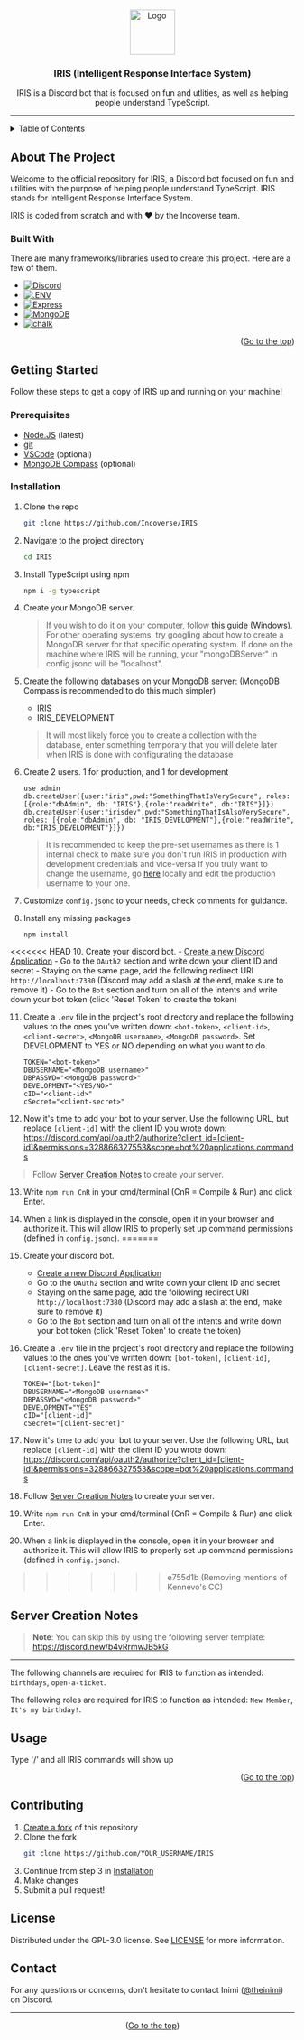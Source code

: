 <a name="readme-top"></a>
<!--
*** This is the readme for the IRIS bot.
*** Credit to https://github.com/ROBERTGUO19 for making this README!
-->



<!-- PROJECT LOGO -->
<br />
<div align="center">
  <a href="https://github.com/Incoverse/IRIS">
    <img src="https://i.imgur.com/fZa7QZ4.png" alt="Logo" width="80" height="80">
  </a>

  <h3 align="center">IRIS (Intelligent Response Interface System)</h3>

  <p align="center">
    IRIS is a Discord bot that is focused on fun and utlities, as well as helping people understand TypeScript.
    <br />
    <hr>
  </p>
</div>



<!-- TABLE OF CONTENTS -->
<details>
  <summary>Table of Contents</summary>
  <ol>
    <li>
      <a href="#about-the-project">About The Project</a>
      <ul>
        <li><a href="#built-with">Built With</a></li>
      </ul>
    </li>
    <li>
      <a href="#getting-started">Getting Started</a>
      <ul>
        <li><a href="#prerequisites">Prerequisites</a></li>
        <li><a href="#installation">Installation</a></li>
      </ul>
    </li>
    <li><a href="#server-creation-notes">Server Creation Notes</a></li>
    <li><a href="#usage">Usage</a></li>
    <li><a href="#contributing">Contributing</a></li>
    <li><a href="#license">License</a></li>
    <li><a href="#contact">Contact</a></li>
  </ol>
</details>



<!-- ABOUT THE PROJECT -->
## About The Project



Welcome to the official repository for IRIS, a Discord bot focused on fun and utilities with the purpose of helping people understand TypeScript. IRIS stands for Intelligent Response Interface System.

IRIS is coded from scratch and with :heart: by the Incoverse team. 



### Built With

There are many frameworks/libraries used to create this project. Here are a few of them.

* [![Discord][Discord.js]][Discord-url]
* [![.ENV][dotenv]][dotenv-url]
* [![Express][express]][express-url]
* [![MongoDB][MongoDB]][MongoDB-url]
* [![chalk][chalk]][chalk-url]


<p align="right">(<a href="#readme-top">Go to the top</a>)</p>



<!-- GETTING STARTED -->
## Getting Started

Follow these steps to get a copy of IRIS up and running on your machine!

### Prerequisites

* [Node.JS](https://nodejs.org/en) (latest) 
* [git](https://git-scm.com/book/en/v2/Getting-Started-Installing-Git)
* [VSCode](https://code.visualstudio.com/download) (optional)
* [MongoDB Compass](https://www.mongodb.com/try/download/compass) (optional)

### Installation

1. Clone the repo
   ```sh
   git clone https://github.com/Incoverse/IRIS
   ```
2. Navigate to the project directory
   ```sh
   cd IRIS
   ```
4. Install TypeScript using npm
   ```sh
   npm i -g typescript
   ```
5. Create your MongoDB server.
   > If you wish to do it on your computer, follow [this guide (Windows)](https://www.prisma.io/dataguide/mongodb/setting-up-a-local-mongodb-database). For other operating systems, try googling about how to create a MongoDB server for that specific operating system. If done on the machine where IRIS will be running, your "mongoDBServer" in config.jsonc will be "localhost".
6. Create the following databases on your MongoDB server: (MongoDB Compass is recommended to do this much simpler)
   - IRIS
   - IRIS_DEVELOPMENT
   
   > It will most likely force you to create a collection with the database, enter something temporary that you will delete later when IRIS is done with configurating the database
7. Create 2 users. 1 for production, and 1 for development
   ```
   use admin
   db.createUser({user:"iris",pwd:"SomethingThatIsVerySecure", roles: [{role:"dbAdmin", db: "IRIS"},{role:"readWrite", db:"IRIS"}]})
   db.createUser({user:"irisdev",pwd:"SomethingThatIsAlsoVerySecure", roles: [{role:"dbAdmin", db: "IRIS_DEVELOPMENT"},{role:"readWrite", db:"IRIS_DEVELOPMENT"}]})
   ```
   > It is recommended to keep the pre-set usernames as there is 1 internal check to make sure you don't run IRIS in production with development credentials and vice-versa
   > If you truly want to change the username, go [here](https://github.com/Incoverse/IRIS/blob/main/src/index.ts#L317) locally and edit the production username to your one.
8. Customize `config.jsonc` to your needs, check comments for guidance. 
9. Install any missing packages
   ```
   npm install
   ```
<<<<<<< HEAD
10. Create your discord bot.
    - [Create a new Discord Application](https://discord.com/developers/applications)
    - Go to the `OAuth2` section and write down your client ID and secret
    - Staying on the same page, add the following redirect URI `http://localhost:7380` (Discord may add a slash at the end, make sure to remove it) 
    - Go to the `Bot` section and turn on all of the intents and write down your bot token (click 'Reset Token' to create the token)

11. Create a `.env` file in the project's root directory and replace the following values to the ones you've written down: `<bot-token>`, `<client-id>`, `<client-secret>`, `<MongoDB username>`, `<MongoDB password>`. Set DEVELOPMENT to YES or NO depending on what you want to do.

    ```
    TOKEN="<bot-token>"
    DBUSERNAME="<MongoDB username>"
    DBPASSWD="<MongoDB password>"
    DEVELOPMENT="<YES/NO>"
    cID="<client-id>"
    cSecret="<client-secret>"
    ```

12. Now it's time to add your bot to your server. Use the following URL, but replace `[client-id]` with the client ID you wrote down: https://discord.com/api/oauth2/authorize?client_id=[client-id]&permissions=328866327553&scope=bot%20applications.commands 
   > Follow <a href="#server-creation-notes">Server Creation Notes</a> to create your server.
13. Write `npm run CnR` in your cmd/terminal (CnR = Compile & Run) and click Enter.
14. When a link is displayed in the console, open it in your browser and authorize it. This will allow IRIS to properly set up command permissions (defined in `config.jsonc`).
=======
   
7. Create your discord bot.
   * [Create a new Discord Application](https://discord.com/developers/applications)
   * Go to the `OAuth2` section and write down your client ID and secret
   * Staying on the same page, add the following redirect URI `http://localhost:7380` (Discord may add a slash at the end, make sure to remove it) 
   * Go to the `Bot` section and turn on all of the intents and write down your bot token (click 'Reset Token' to create the token)
8. Create a `.env` file in the project's root directory and replace the following values to the ones you've written down: `[bot-token]`, `[client-id]`, `[client-secret]`. Leave the rest as it is.
   ```
   TOKEN="[bot-token]"
   DBUSERNAME="<MongoDB username>"
   DBPASSWD="<MongoDB password>"
   DEVELOPMENT="YES"
   cID="[client-id]"
   cSecret="[client-secret]"
   ```   
9. Now it's time to add your bot to your server. Use the following URL, but replace `[client-id]` with the client ID you wrote down: https://discord.com/api/oauth2/authorize?client_id=[client-id]&permissions=328866327553&scope=bot%20applications.commands 
11. Follow <a href="#server-creation-notes">Server Creation Notes</a> to create your server.
12. Write `npm run CnR` in your cmd/terminal (CnR = Compile & Run) and click Enter.
13. When a link is displayed in the console, open it in your browser and authorize it. This will allow IRIS to properly set up command permissions (defined in `config.jsonc`).
>>>>>>> e755d1b (Removing mentions of Kennevo's CC)





<!-- Server Creation Notes -->
## Server Creation Notes

> **Note**: You can skip this by using the following server template: https://discord.new/b4vRrmwJB5kG 
---

The following channels are required for IRIS to function as intended: `birthdays`, `open-a-ticket`.

The following roles are required for IRIS to function as intended: `New Member`, `It's my birthday!`.




<!-- USAGE EXAMPLES -->
## Usage
Type '/' and all IRIS commands will show up

<p align="right">(<a href="#readme-top">Go to the top</a>)</p>



<!-- CONTRIBUTING -->
## Contributing

1. [Create a fork](https://docs.github.com/en/get-started/quickstart/fork-a-repo) of this repository
2. Clone the fork
   ```sh
   git clone https://github.com/YOUR_USERNAME/IRIS
   ```
3. Continue from step 3 in <a href="#installation">Installation</a>
4. Make changes
5. Submit a pull request! 





<!-- LICENSE -->
## License

Distributed under the GPL-3.0 license. See [LICENSE](https://github.com/Incoverse/IRIS/blob/main/LICENSE) for more information.




<!-- CONTACT -->
## Contact

For any questions or concerns, don't hesitate to contact Inimi ([@theinimi](https://discord.inimicalpart.com)) on Discord.

<hr>

<p align="center">(<a href="#readme-top">Go to the top</a>)</p>


<!-- MARKDOWN LINKS & IMAGES -->
<!-- https://www.markdownguide.org/basic-syntax/#reference-style-links -->
[product-screenshot]: https://i.imgur.com/0Lp1rhn.png
[Discord.js]: https://img.shields.io/badge/-DiscordJS-5865F2?logo=Discord&logoColor=white
[Discord-url]: https://discord.js.org/
[dotenv]: https://img.shields.io/badge/-.ENV-ECD53F?logo=.env&logoColor=white
[dotenv-url]: https://www.dotenv.org/
[express]: https://img.shields.io/badge/-Express-000000?logo=Express&logoColor=white
[express-url]: https://expressjs.com/
[MongoDB]: https://img.shields.io/badge/-MongoDB-47A248?logo=MongoDB&logoColor=white
[MongoDB-url]: https://www.mongodb.com/
[chalk]: https://img.shields.io/badge/-chalk-CB3837?logo=npm&logoColor=white
[chalk-url]: https://www.npmjs.com/package/chalk
